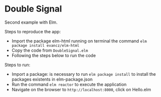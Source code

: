 # Double Signal

Second example with Elm.

Steps to reproduce the app:

- Import the package elm-html running on terminal the command `elm package install evancz/elm-html`
- Copy the code from `DoubleSignal.elm`
- Following the steps below to run the code

Steps to run:

- Import a package: is necessary to run `elm package install` to install the packages existents in elm-package.json
- Run the command `elm reactor` to execute the application
- Navigate on the browser to `http://localhost:8000`, click on Hello.elm